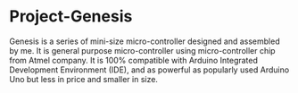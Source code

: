 # Project-Genesis
Genesis is a series of mini-size micro-controller designed and assembled by me.
It is general purpose micro-controller using micro-controller chip from Atmel company.
It is 100% compatible with Arduino Integrated Development Environment (IDE),
and as powerful as popularly used Arduino Uno but less in price and smaller in size.
